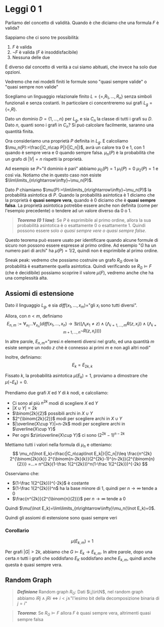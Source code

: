# Leggi 0 1

Parliamo del concetto di validità. Quando è che diciamo che una formula $F$ è valida?

Sappiamo che ci sono tre possibilità:
1. $F$ è valida
2. $\lnot F$ è valida ($F$ è insoddisfacibile)
3. Nessuna delle due

È diverso dal concetto di verità a cui siamo abituati, che invece ha solo due opzioni.

Vedremo che nei modelli finiti le formule sono "quasi sempre valide" o "quasi sempre non valide"

Scegliamo un linguaggio relazionale finito $L=\{=,R_1,...,R_n\}$ senza simboli funzionali e senza costanti. In particolare ci concentreremo sui grafi $L_g=\{=,R\}$.

Dato un dominio $D=\{1,...,n\}$ per $L_g$, e sia $C_n$ la classe di tutti i grafi su $D$. Dato $n$, quanti sono i grafi in $C_n$? Si può calcolare facilmente, saranno una quantità finita.

Ora consideriamo una proprietà $P$ definita in $L_g$. E calcoliamo $\mu_n(P):=\frac{|C_n\cap P|}{|C_n|}$, avrà un calore tra 0 e 1, con 1 quando è sempre vera e 0 quando sempre falsa. $\mu_n(P)$ è la probabilità che un grafo di $|V|=n$ rispetti la proprietà.

Ad esempio se $P$="il dominio è pari" abbiamo $\mu_0(P)=1$ $\mu_1(P)=0$ $\mu_2(P)=1$ e così via. Notiamo che in questo caso non esiste $\lim\limits_{n\rightarrow\infty}~\mu_n(P)$.

Dato $P$ chiamiamo $\mu(P):=\lim\limits_{n\rightarrow\infty}~\mu_n(P)$ la probabilità asintotica di $P$. Quando la probabilità asintotica è 1 diciamo che la proprietà è **quasi sempre vera**, quando è 0 diciamo che è **quasi sempre falsa**.
La proprietà asintotica potrebbe essere anche non definita (come per l'esempio precedente) o tendere ad un valore diverso da 0 o 1.

> ***Teorema (0 1 law)***: Se $P$ è esprimibile al primo ordine, allora la sua probabilità asintotica è o esattamente 0 o esattamente 1. Quindi possono essere solo *o quasi sempre vere o quasi sempre false*.

Questo teorema può essere usato per identificare quando alcune formule di sicuro non possono essere espresse al primo ordine.
Ad esempio "$G$ ha un numero pari di archi" ha $\mu(P)=1/2$, quindi non è esprimibile al primo ordine.

Sneak peak: vedremo che possiamo costruire un grafo $R_G$ dove la probabilità è esattamente quella asintotica. Quindi verificando se $R_G\vDash F$ (che è decidibile) possiamo scoprire il valore $\mu(F)$, vedremo anche che ha una complessità alta.

## Assiomi di estensione

Dato il linguaggio $L_g$, e sia $diff(x_1,...,x_m)$="gli $x_i$ sono tutti diversi".

Allora, con $n<m$, definiamo 
$$
E_{n,m}:=\forall_{x_1}...\forall_{x_n}(diff(x_1,...,x_n)\rightarrow\exists z((\bigwedge_i x_1\neq z)\land(\bigwedge_{i=1,...,m}R(z,x_i))\land(\bigwedge_{i=m+1,...,n}\lnot R(z,x_i))))
$$

In altre parole, $E_{n,m}$="presi $n$ elementi diversi nel grafo, ed una quantità $m$ esiste sempre un nodo $z$ chè è connesso ai primi $m$ e non agli altri nodi"

Inoltre, definiamo:
$$
E_k=E_{2k,k}
$$

Fissato $k$, la probabilità asintotica $\mu(E_k)=1$, proviamo a dimostrare che $\mu(\lnot E_k)=0$.

Prendiamo due grafi $X$ ed $Y$ di $k$ nodi, e calcoliamo:
* Ci sono al più $n^{2k}$ modi di scegliere $X$ ed $Y$
* $|X\cup Y|=2k$
* $\binom{2k}{2}$ possibili archi in $X\cup Y$
* $2^{\binom{2k}{2}}$ modi per scegliere archi in $X\cup Y$
* $|\overline{X\cup Y}|=n-2k$ modi per scegliere archi in $\overline{X\cup Y}$
* Per ogni $z\in\overline{X\cup Y}$ ci sono $(2^{2k}-1)^{n-2k}$

Mettiamo tutti i valori nella formula di $\mu_n$ e otteniamo:
$$
\mu_n(\lnot E_k)=\frac{|C_n\cap\lnot E_k|}{|C_n|}\leq \frac{n^{2k} 2^{\binom{2k}{k}} 2^{\binom{n-2k}{k}}(2^{2k}-1)^{n-2k}}{2^{\binom{n}{2}}} =...= n^{2k}(1-\frac 1{2^{2k}})^n(1-\frac 1{2^{2k}})^{-2k}
$$

Osserviamo che:
* $(1-\frac 1{2^{2k}})^{-2k}$ è costante
* $(1-\frac 1{2^{2k}})^n$ ha la base minore di 1, quindi per $n\rightarrow\infty$ tende a 0
* $\frac{n^{2k}}{2^{\binom{n}{2}}}$ per $n\rightarrow\infty$ tende a 0

Quindi $\mu(\lnot E_k)=\lim\limits_{n\rightarrow\infty}\mu_n(\lnot E_k)=0$.

Quindi gli assiomi di estensione sono quasi sempre veri

### Corollario

$$
\mu(E_{k,m})=1
$$

Per grafi $|G| > 2k$, abbiamo che $G\vDash E_k\rightarrow E_{k,m}$. In altre parole, dopo una certa $n$ tutti i grafi che soddisfano $E_K$ soddisfano anche $E_{k,m}$, quindi anche questa è quasi sempre vera.

## Random Graph

> ***Definione*** Random graph $R_G$:
> Dati $i,j\in\N$, nel random graph abbiamo $iRj\land jRi\iff i<j\land$"l'iesimo bit della decomposizione binaria di $j=i$"

> ***Teorema***: Se $R_G\vDash F$ allora $F$ è quasi sempre vera, altrimenti quasi sempre falsa

